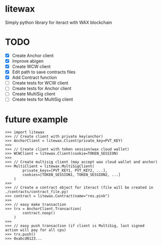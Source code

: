 # litewax
Simply python library for iteract with WAX blockchain

# TODO
- [x] Create Anchor client
- [x] Improve abigen
- [x] Create WCW client
- [x] Edit path to save contracts files
- [x] Add Contract function
- [ ] Create tests for WCW client
- [ ] Create tests for Anchor client
- [ ] Create MultiSig client
- [ ] Create tests for MultiSig client

# future example
```
>>> import litewax
>>> // Create client with private key(anchor)
>>> AnchorClient = litewax.Client(private_key=PVT_KEY)
>>>
>>> // Create client with token session(wax cloud wallet)
>>> WCWClient = litewax.Client(cookie=TOKEN_SESSION)
>>> 
>>> // Create multisig client (may accept wax cloud wallet and anchor)
>>> MultiClient = litewax.MultiSigClient(
        private_keys=[PVT_KEY1, PVT_KEY2, ...], 
        cookies=[TOKEN_SESSION1, TOKEN_SESSION2, ...]
    )
>>>
>>> // Create a contract object for iteract (file will be created in ./contracts/contract_file.py)
>>> contract = litewax.Contract(name="res.pink")
>>>
>>> // easy make transaction
>>> trx = AnchorClient.Transaction(
        contract.noop()
    )
>>> 
>>> // easy push transaction (if client is MultiSig, last signed action will pay for all cpu)
>>> trx.push()
>>> 0xabcd0123...
```
